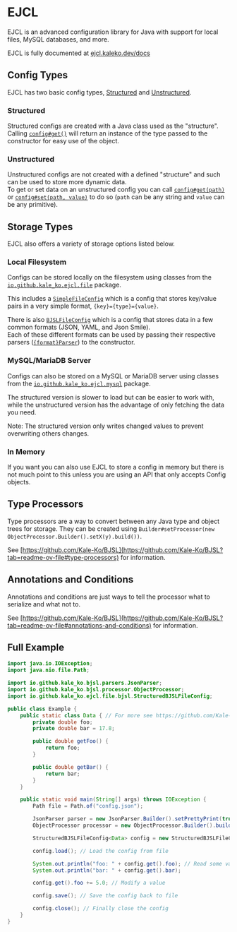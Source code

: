 # EJCL

EJCL is an advanced configuration library for Java with support for local files, MySQL databases, and more.

EJCL is fully documented at [ejcl.kaleko.dev/docs](https://ejcl.kaleko.dev/docs/)

## Config Types

EJCL has two basic config types, [Structured](https://ejcl.kaleko.dev/docs/io/github/kale_ko/ejcl/StructuredConfig.html) and [Unstructured](https://ejcl.kaleko.dev/docs/io/github/kale_ko/ejcl/UnstructuredConfig.html).

### Structured

Structured configs are created with a Java class used as the "structure".\
Calling [`config#get()`](https://ejcl.kaleko.dev/docs/io/github/kale_ko/ejcl/StructuredConfig.html#get()) will return an instance of the type passed to the constructor for easy use of the object.

### Unstructured

Unstructured configs are not created with a defined "structure" and such can be used to store more dynamic data.\
To get or set data on an unstructured config you can call [`config#get(path)`](https://ejcl.kaleko.dev/docs/io/github/kale_ko/ejcl/UnstructuredConfig.html#get(java.lang.String)) or [`config#set(path, value)`](https://ejcl.kaleko.dev/docs/io/github/kale_ko/ejcl/UnstructuredConfig.html#set(java.lang.String,java.lang.Object)) to do so (`path` can be any string and `value` can be any primitive).

## Storage Types

EJCL also offers a variety of storage options listed below.

### Local Filesystem

Configs can be stored locally on the filesystem using classes from the [`io.github.kale_ko.ejcl.file`](https://ejcl.kaleko.dev/docs/io/github/kale_ko/ejcl/file/package-summary.html) package.

This includes a [`SimpleFileConfig`](https://ejcl.kaleko.dev/docs/io/github/kale_ko/ejcl/file/simple/package-summary.html) which is a config that stores key/value pairs in a very simple format, `{key}={type}={value}`.

There is also [`BJSLFileConfig`](https://ejcl.kaleko.dev/docs/io/github/kale_ko/ejcl/file/bjsl/package-summary.html) which is a config that stores data in a few common formats (JSON, YAML, and Json Smile).\
Each of these different formats can be used by passing their respective parsers ([`{format}Parser`](https://bjsl.kaleko.dev/docs/io/github/kale_ko/bjsl/parsers/package-summary.html)) to the constructor.

### MySQL/MariaDB Server

Configs can also be stored on a MySQL or MariaDB server using classes from the [`io.github.kale_ko.ejcl.mysql`](https://ejcl.kaleko.dev/docs/io/github/kale_ko/ejcl/mysql/package-summary.html) package.

The structured version is slower to load but can be easier to work with, while the unstructured version has the advantage of only fetching the data you need.

Note: The structured version only writes changed values to prevent overwriting others changes.

### In Memory

If you want you can also use EJCL to store a config in memory but there is not much point to this unless you are using an API that only accepts Config objects.

## Type Processors

Type processors are a way to convert between any Java type and object trees for storage. They can be created using `Builder#setProcessor(new ObjectProcessor.Builder().setX(y).build())`.

See [https://github.com/Kale-Ko/BJSL](https://github.com/Kale-Ko/BJSL?tab=readme-ov-file#type-processors) for information.

## Annotations and Conditions

Annotations and conditions are just ways to tell the processor what to serialize and what not to.

See [https://github.com/Kale-Ko/BJSL](https://github.com/Kale-Ko/BJSL?tab=readme-ov-file#annotations-and-conditions) for information.

## Full Example

```java
import java.io.IOException;
import java.nio.file.Path;

import io.github.kale_ko.bjsl.parsers.JsonParser;
import io.github.kale_ko.bjsl.processor.ObjectProcessor;
import io.github.kale_ko.ejcl.file.bjsl.StructuredBJSLFileConfig;

public class Example {
    public static class Data { // For more see https://github.com/Kale-Ko/BJSL?tab=readme-ov-file#full-example
        private double foo;
        private double bar = 17.8;

        public double getFoo() {
            return foo;
        }

        public double getBar() {
            return bar;
        }
    }

    public static void main(String[] args) throws IOException {
        Path file = Path.of("config.json");

        JsonParser parser = new JsonParser.Builder().setPrettyPrint(true).build(); // Create a parser with default options
        ObjectProcessor processor = new ObjectProcessor.Builder().build(); // Create a processor with default options

        StructuredBJSLFileConfig<Data> config = new StructuredBJSLFileConfig.Builder<>(Data.class, file, parser).setProcessor(processor).build(); // Create a StructuredBJSLFileConfig with our processor

        config.load(); // Load the config from file

        System.out.println("foo: " + config.get().foo); // Read some values
        System.out.println("bar: " + config.get().bar);

        config.get().foo += 5.0; // Modify a value

        config.save(); // Save the config back to file

        config.close(); // Finally close the config
    }
}
```